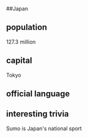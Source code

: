 ##Japan
## population
127.3 million

## capital
Tokyo
 
## official language


## interesting trivia
Sumo is Japan's national sport


